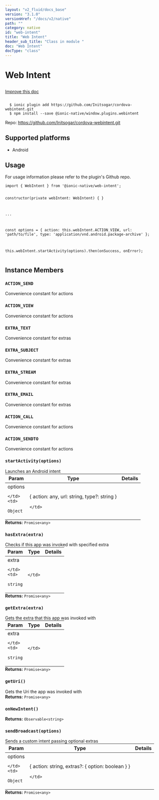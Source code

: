 ```yaml
---
layout: "v2_fluid/docs_base"
version: "3.1.0"
versionHref: "/docs/v2/native"
path: ""
category: native
id: "web-intent"
title: "Web Intent"
header_sub_title: "Class in module "
doc: "Web Intent"
docType: "class"
---
```








<h1 class="api-title">
  
  Web Intent
  

  

  </h1>

<a class="improve-v2-docs" href="http://github.com/driftyco/ionic-native/edit/master/src/@ionic-native/plugins/web-intent/index.ts#L4">
  Improve this doc
</a>



<!-- decorators -->





<pre><code>
  $ ionic plugin add https://github.com/Initsogar/cordova-webintent.git
  $ npm install --save @ionic-native/window.plugins.webintent
</code></pre>
<p>Repo:
  <a href="https://github.com/Initsogar/cordova-webintent.git">
    https://github.com/Initsogar/cordova-webintent.git
  </a>
</p>

<!-- description -->



<!-- @platforms tag -->
<h2>Supported platforms</h2>

<ul>
  <li>Android</li>
</ul>

<!-- @platforms tag end -->


<!-- if doc.decorators -->

<!-- @usage tag -->

<h2>Usage</h2>

<p>For usage information please refer to the plugin&#39;s Github repo.</p>
<pre><code class="lang-typescript">import { WebIntent } from &#39;@ionic-native/web-intent&#39;;

constructor(private webIntent: WebIntent) { }

...

const options = {
  action: this.webIntent.ACTION_VIEW,
  url: &#39;path/to/file&#39;,
  type: &#39;application/vnd.android.package-archive&#39;
};

this.webIntent.startActivity(options).then(onSuccess, onError);
</code></pre>




<!-- @property tags -->




<!-- methods on the class -->

<h2>Instance Members</h2>
<div id="ACTION_SEND"></div>
<h3>
  <code>ACTION_SEND</code>
  

</h3>
Convenience constant for actions


<div id="ACTION_VIEW"></div>
<h3>
  <code>ACTION_VIEW</code>
  

</h3>
Convenience constant for actions


<div id="EXTRA_TEXT"></div>
<h3>
  <code>EXTRA_TEXT</code>
  

</h3>
Convenience constant for extras


<div id="EXTRA_SUBJECT"></div>
<h3>
  <code>EXTRA_SUBJECT</code>
  

</h3>
Convenience constant for extras


<div id="EXTRA_STREAM"></div>
<h3>
  <code>EXTRA_STREAM</code>
  

</h3>
Convenience constant for extras


<div id="EXTRA_EMAIL"></div>
<h3>
  <code>EXTRA_EMAIL</code>
  

</h3>
Convenience constant for extras


<div id="ACTION_CALL"></div>
<h3>
  <code>ACTION_CALL</code>
  

</h3>
Convenience constant for actions


<div id="ACTION_SENDTO"></div>
<h3>
  <code>ACTION_SENDTO</code>
  

</h3>
Convenience constant for actions


<div id="startActivity"></div>
<h3>
  <code>startActivity(options)</code>
  

</h3>
Launches an Android intent
<table class="table param-table" style="margin:0;">
  <thead>
  <tr>
    <th>Param</th>
    <th>Type</th>
    <th>Details</th>
  </tr>
  </thead>
  <tbody>
  
  <tr>
    <td>
      options
      
      
    </td>
    <td>
      
<code>Object</code>
    </td>
    <td>
      <p>{ action: any, url: string, type?: string }</p>

      
    </td>
  </tr>
  
  </tbody>
</table>

<div class="return-value" markdown="1">
  <i class="icon ion-arrow-return-left"></i>
  <b>Returns:</b> 
<code>Promise&lt;any&gt;</code> 
</div><div id="hasExtra"></div>
<h3>
  <code>hasExtra(extra)</code>
  

</h3>
Checks if this app was invoked with specified extra
<table class="table param-table" style="margin:0;">
  <thead>
  <tr>
    <th>Param</th>
    <th>Type</th>
    <th>Details</th>
  </tr>
  </thead>
  <tbody>
  
  <tr>
    <td>
      extra
      
      
    </td>
    <td>
      
<code>string</code>
    </td>
    <td>
      
      
    </td>
  </tr>
  
  </tbody>
</table>

<div class="return-value" markdown="1">
  <i class="icon ion-arrow-return-left"></i>
  <b>Returns:</b> 
<code>Promise&lt;any&gt;</code> 
</div><div id="getExtra"></div>
<h3>
  <code>getExtra(extra)</code>
  

</h3>
Gets the extra that this app was invoked with
<table class="table param-table" style="margin:0;">
  <thead>
  <tr>
    <th>Param</th>
    <th>Type</th>
    <th>Details</th>
  </tr>
  </thead>
  <tbody>
  
  <tr>
    <td>
      extra
      
      
    </td>
    <td>
      
<code>string</code>
    </td>
    <td>
      
      
    </td>
  </tr>
  
  </tbody>
</table>

<div class="return-value" markdown="1">
  <i class="icon ion-arrow-return-left"></i>
  <b>Returns:</b> 
<code>Promise&lt;any&gt;</code> 
</div><div id="getUri"></div>
<h3>
  <code>getUri()</code>
  

</h3>
Gets the Uri the app was invoked with


<div class="return-value" markdown="1">
  <i class="icon ion-arrow-return-left"></i>
  <b>Returns:</b> 
<code>Promise&lt;any&gt;</code> 
</div><div id="onNewIntent"></div>
<h3>
  <code>onNewIntent()</code>
  

</h3>



<div class="return-value" markdown="1">
  <i class="icon ion-arrow-return-left"></i>
  <b>Returns:</b> 
<code>Observable&lt;string&gt;</code> 
</div><div id="sendBroadcast"></div>
<h3>
  <code>sendBroadcast(options)</code>
  

</h3>
Sends a custom intent passing optional extras
<table class="table param-table" style="margin:0;">
  <thead>
  <tr>
    <th>Param</th>
    <th>Type</th>
    <th>Details</th>
  </tr>
  </thead>
  <tbody>
  
  <tr>
    <td>
      options
      
      
    </td>
    <td>
      
<code>Object</code>
    </td>
    <td>
      <p>{ action: string, extras?: { option: boolean } }</p>

      
    </td>
  </tr>
  
  </tbody>
</table>

<div class="return-value" markdown="1">
  <i class="icon ion-arrow-return-left"></i>
  <b>Returns:</b> 
<code>Promise&lt;any&gt;</code> 
</div>



<!-- other classes -->

<!-- end other classes -->

<!-- interfaces -->

<!-- end interfaces -->

<!-- related link --><!-- end content block -->


<!-- end body block -->

